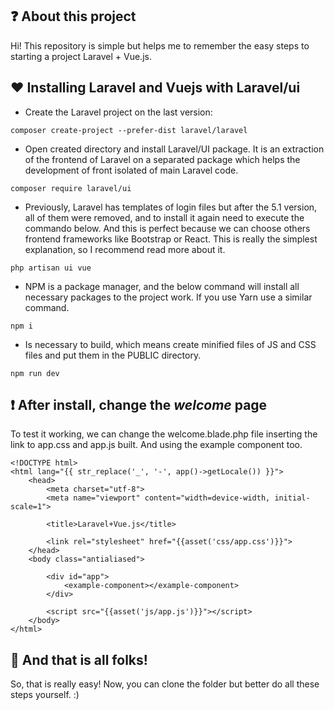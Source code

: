 ## ❓ About this project

Hi! This repository is simple but helps me to remember the easy steps to starting a project Laravel + Vue.js.


## ❤ Installing Laravel and Vuejs with Laravel/ui

- Create the Laravel project on the last version:
```
composer create-project --prefer-dist laravel/laravel
```
- Open created directory and install Laravel/UI package. It is an extraction of the frontend of Laravel on a separated package which helps the development of front isolated of main Laravel code. 
```
composer require laravel/ui
```
- Previously, Laravel has templates of login files but after the 5.1 version, all of them were removed, and to install it again need to execute the commando below. And this is perfect because we can choose others frontend frameworks like Bootstrap or React. This is really the simplest explanation, so I recommend read more about it.
```
php artisan ui vue
```
- NPM is a package manager, and the below command will install all necessary packages to the project work. If you use Yarn use a similar command. 
```
npm i
```
- Is necessary to build, which means create minified files of JS and CSS files and put them in the PUBLIC directory.
```
npm run dev
```
## ❗ After install, change the *welcome* page

To test it working, we can change the welcome.blade.php file inserting the link to app.css and app.js built. And using the example component too. 
```
<!DOCTYPE html>
<html lang="{{ str_replace('_', '-', app()->getLocale()) }}">
    <head>
        <meta charset="utf-8">
        <meta name="viewport" content="width=device-width, initial-scale=1">

        <title>Laravel+Vue.js</title>

        <link rel="stylesheet" href="{{asset('css/app.css')}}">
    </head>
    <body class="antialiased">

        <div id="app">
            <example-component></example-component>
        </div>

        <script src="{{asset('js/app.js')}}"></script>
    </body>
</html>
```
## 🚀 And that is all folks!

So, that is really easy! Now, you can clone the folder but better do all these steps yourself. :) 
